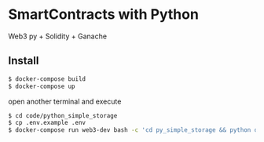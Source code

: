 # SmartContracts with Python

Web3 py + Solidity + Ganache

## Install

```bash
$ docker-compose build
$ docker-compose up

```

open another terminal and execute

```bash
$ cd code/python_simple_storage
$ cp .env.example .env
$ docker-compose run web3-dev bash -c 'cd py_simple_storage && python deploy.py'
```
